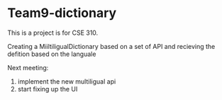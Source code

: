 # Team9-dictionary
This is a project is for CSE 310.

Creating a MiiltiligualDictionary based on a set of API and recieving the defition based on the languale 

Next meeting:
1. implement the new multiligual api 
2.  start fixing up the UI
